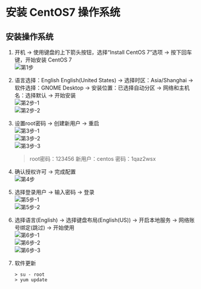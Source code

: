 # 安装 CentOS7 操作系统

## 安装操作系统

1.  开机 -> 使用键盘的上下箭头按钮，选择“Install CentOS 7”选项 -> 按下回车键，开始安装 CentOS 7<br>
    ![第1步](images/01_1_1.png)<br>
2.  语言选择：English English(United States) -> 选择时区：Asia/Shanghai -> 软件选择：GNOME Desktop -> 安装位置：已选择自动分区 -> 网络和主机名：选择默认 -> 开始安装<br>
    ![第2步-1](images/01_2_1.png)<br>
    ![第2步-2](images/01_2_2.png)<br>
3.  设置root密码 -> 创建新用户 -> 重启<br>
    ![第3步-1](images/01_3_1.png)<br>
    ![第3步-2](images/01_3_2.png)<br>
    ![第3步-3](images/01_3_3.png)<br>

    > root密码：123456
    > 新用户：centos 密码：1qaz2wsx

4.  确认授权许可 -> 完成配置<br>
    ![第4步](images/01_4_1.png)<br>
5.  选择登录用户 -> 输入密码 -> 登录<br>
    ![第5步-1](images/01_5_1.png)<br>
    ![第5步-2](images/01_5_2.png)<br>
6.  选择语言(English) -> 选择键盘布局(English(US)) -> 开启本地服务 -> 网络账号绑定(跳过) -> 开始使用<br>
    ![第6步-1](images/01_6_1.png)<br>
    ![第6步-2](images/01_6_2.png)<br>
    ![第6步-3](images/01_6_3.png)<br>
7.  软件更新<br>

    ```命令
    > su - root
    > yum update
    ```
